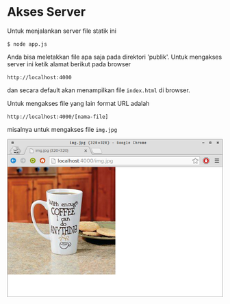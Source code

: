 # Akses Server

Untuk menjalankan server file statik ini

```text
$ node app.js
```

Anda bisa meletakkan file apa saja pada direktori 'publik'. Untuk mengakses server ini ketik alamat berikut pada browser

```text
http://localhost:4000
```

dan secara default akan menampilkan file `index.html` di browser.

Untuk mengakses file yang lain format URL adalah

```text
http://localhost:4000/[nama-file]
```

misalnya untuk mengakses file `img.jpg`

![akses file di server](../../.gitbook/assets/akses-file-di-server.png)

